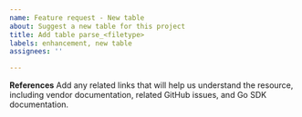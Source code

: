```yaml
---
name: Feature request - New table
about: Suggest a new table for this project
title: Add table parse_<filetype>
labels: enhancement, new table
assignees: ''

---
```


**References**
Add any related links that will help us understand the resource, including vendor documentation, related GitHub issues, and Go SDK documentation.
